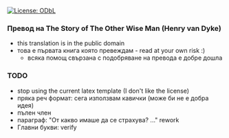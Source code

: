 [![License: ODbL](https://img.shields.io/badge/License-PDDL-brightgreen.svg)](https://opendatacommons.org/licenses/pddl/)

### Превод на The Story of The Other Wise Man (Henry van Dyke)
  + this translation is in the public domain
  + това е първата книга която превеждам - read at your own risk :)
    + всяка помощ свързана с подобряване на превода е добре дошла

### TODO
  + stop using the current latex template (I don't like the license)
  + пряка реч формат: сега използвам кавички (може би не е добра идея)
  + пълен член
  + параграф: "От какво имаше да се страхува? ..." rework
  + Главни букви: verify
